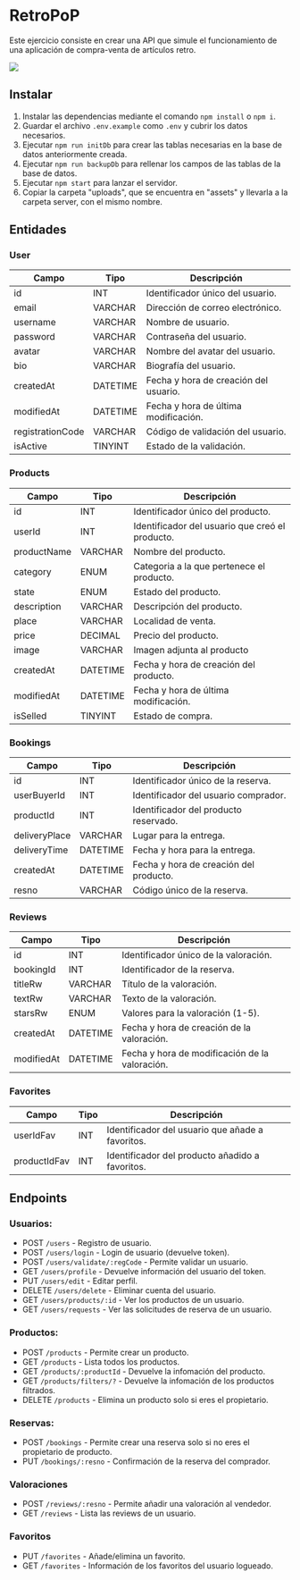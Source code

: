 # RetroPoP

Este ejercicio consiste en crear una API que simule el funcionamiento de una aplicación de compra-venta de artículos retro.

<p align="left">
  <img src="https://img.shields.io/badge/STATUS-EN%20DESAROLLO-green">
</p>

## Instalar

1. Instalar las dependencias mediante el comando `npm install` o `npm i`.
2. Guardar el archivo `.env.example` como `.env` y cubrir los datos necesarios.
3. Ejecutar `npm run initDb` para crear las tablas necesarias en la base de datos anteriormente creada.
4. Ejecutar `npm run backupDb` para rellenar los campos de las tablas de la base de datos.
5. Ejecutar `npm start` para lanzar el servidor.
6. Copiar la carpeta "uploads", que se encuentra en "assets" y llevarla a la carpeta server, con el mismo nombre.

## Entidades

### User

| Campo            | Tipo     | Descripción                           |
| ---------------- | -------- | ------------------------------------- |
| id               | INT      | Identificador único del usuario.      |
| email            | VARCHAR  | Dirección de correo electrónico.      |
| username         | VARCHAR  | Nombre de usuario.                    |
| password         | VARCHAR  | Contraseña del usuario.               |
| avatar           | VARCHAR  | Nombre del avatar del usuario.        |
| bio              | VARCHAR  | Biografía del usuario.                |
| createdAt        | DATETIME | Fecha y hora de creación del usuario. |
| modifiedAt       | DATETIME | Fecha y hora de última modificación.  |
| registrationCode | VARCHAR  | Código de validación del usuario.     |
| isActive         | TINYINT  | Estado de la validación.              |

### Products

| Campo       | Tipo     | Descripción                                     |
| ----------- | -------- | ----------------------------------------------- |
| id          | INT      | Identificador único del producto.               |
| userId      | INT      | Identificador del usuario que creó el producto. |
| productName | VARCHAR  | Nombre del producto.                            |
| category    | ENUM     | Categoria a la que pertenece el producto.       |
| state       | ENUM     | Estado del producto.                            |
| description | VARCHAR  | Descripción del producto.                       |
| place       | VARCHAR  | Localidad de venta.                             |
| price       | DECIMAL  | Precio del producto.                            |
| image       | VARCHAR  | Imagen adjunta al producto                      |
| createdAt   | DATETIME | Fecha y hora de creación del producto.          |
| modifiedAt  | DATETIME | Fecha y hora de última modificación.            |
| isSelled    | TINYINT  | Estado de compra.                               |

### Bookings

| Campo         | Tipo     | Descripción                            |
| ------------- | -------- | -------------------------------------- |
| id            | INT      | Identificador único de la reserva.     |
| userBuyerId   | INT      | Identificador del usuario comprador.   |
| productId     | INT      | Identificador del producto reservado.  |
| deliveryPlace | VARCHAR  | Lugar para la entrega.                 |
| deliveryTime  | DATETIME | Fecha y hora para la entrega.          |
| createdAt     | DATETIME | Fecha y hora de creación del producto. |
| resno         | VARCHAR  | Código único de la reserva.            |

### Reviews

| Campo      | Tipo     | Descripción                                    |
| ---------- | -------- | ---------------------------------------------- |
| id         | INT      | Identificador único de la valoración.          |
| bookingId  | INT      | Identificador de la reserva.                   |
| titleRw    | VARCHAR  | Título de la valoración.                       |
| textRw     | VARCHAR  | Texto de la valoración.                        |
| starsRw    | ENUM     | Valores para la valoración (1-5).              |
| createdAt  | DATETIME | Fecha y hora de creación de la valoración.     |
| modifiedAt | DATETIME | Fecha y hora de modificación de la valoración. |

### Favorites

| Campo        | Tipo | Descripción                                      |
| ------------ | ---- | ------------------------------------------------ |
| userIdFav    | INT  | Identificador del usuario que añade a favoritos. |
| productIdFav | INT  | Identificador del producto añadido a favoritos.  |

## Endpoints

### Usuarios:

-   POST `/users` - Registro de usuario.
-   POST `/users/login` - Login de usuario (devuelve token).
-   POST `/users/validate/:regCode` - Permite validar un usuario.
-   GET `/users/profile` - Devuelve información del usuario del token.
-   PUT `/users/edit` - Editar perfil.
-   DELETE `/users/delete` - Eliminar cuenta del usuario.
-   GET `/users/products/:id` - Ver los productos de un usuario.
-   GET `/users/requests` - Ver las solicitudes de reserva de un usuario.

### Productos:

-   POST `/products` - Permite crear un producto.
-   GET `/products` - Lista todos los productos.
-   GET `/products/:productId` - Devuelve la infomación del producto.
-   GET `/products/filters/?` - Devuelve la infomación de los productos filtrados.
-   DELETE `/products` - Elimina un producto solo si eres el propietario.

### Reservas:

-   POST `/bookings` - Permite crear una reserva solo si no eres el propietario de producto.
-   PUT `/bookings/:resno` - Confirmación de la reserva del comprador.

### Valoraciones

-   POST `/reviews/:resno` - Permite añadir una valoración al vendedor.
-   GET `/reviews` - Lista las reviews de un usuario.

### Favoritos

-   PUT `/favorites` - Añade/elimina un favorito.
-   GET `/favorites` - Información de los favoritos del usuario logueado.
